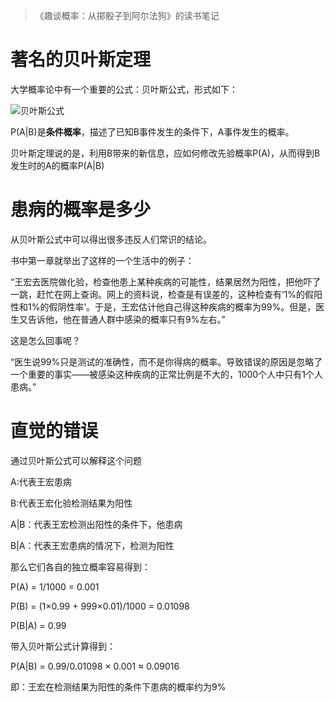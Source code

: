 > 《趣谈概率：从掷骰子到阿尔法狗》的读书笔记

# 著名的贝叶斯定理

大学概率论中有一个重要的公式：贝叶斯公式，形式如下：

![贝叶斯公式](https://cdn.jsdelivr.net/gh/Liys15/imgHosting/studyImgs/贝叶斯公式.png
)

P(A|B)是**条件概率**，描述了已知B事件发生的条件下，A事件发生的概率。

贝叶斯定理说的是，利用B带来的新信息，应如何修改先验概率P(A)，从而得到B发生时的A的概率P(A|B)

# 患病的概率是多少
从贝叶斯公式中可以得出很多违反人们常识的结论。

书中第一章就举出了这样的一个生活中的例子：

“王宏去医院做化验，检查他患上某种疾病的可能性，结果居然为阳性，把他吓了一跳，赶忙在网上查询。网上的资料说，检查是有误差的，这种检查有‘1%的假阳性和1%的假阴性率’。于是，王宏估计他自己得这种疾病的概率为99%。但是，医生又告诉他，他在普通人群中感染的概率只有9%左右。”

这是怎么回事呢？

“医生说99%只是测试的准确性，而不是你得病的概率。导致错误的原因是忽略了一个重要的事实——被感染这种疾病的正常比例是不大的，1000个人中只有1个人患病。”

# 直觉的错误
通过贝叶斯公式可以解释这个问题

A:代表王宏患病

B:代表王宏化验检测结果为阳性


A|B：代表王宏检测出阳性的条件下，他患病

B|A：代表王宏患病的情况下，检测为阳性

那么它们各自的独立概率容易得到：

P(A) = 1/1000 = 0.001

P(B) = (1×0.99 + 999×0.01)/1000 = 0.01098

P(B|A) = 0.99

带入贝叶斯公式计算得到：

P(A|B) = 0.99/0.01098 × 0.001 ≈ 0.09016

即：王宏在检测结果为阳性的条件下患病的概率约为9%
